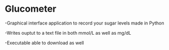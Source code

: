 <h1>Glucometer</h1>

-Graphical interface application to record your sugar levels made in Python

-Writes ouptut to a text file in both mmol/L as well as mg/dL

-Executable able to download as well


